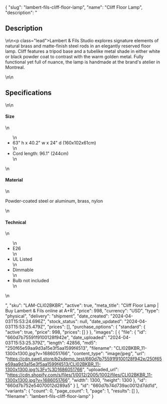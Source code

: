 {
  "slug": "lambert-fils-cliff-floor-lamp",
  "name": "Cliff Floor Lamp",
  "description": "<h2>Description</h2>\n<!-- split -->\n<p class=\"lead\">Lambert &amp; Fils Studio explores signature elements of natural brass and matte-finish steel rods in an elegantly reserved floor lamp. Cliff features a tripod base and a tubelike metal shade in either white or black powder coat to contrast with the warm golden metal. Fully functional yet full of nuance, the lamp is handmade at the brand's atelier in Montreal. </p>\n<!-- split -->\n<h2>Specifications</h2>\n<!-- split -->\n<h4>Size</h4>\n<ul>\n<li>63\" h x 40.2\" w x 24\" d (160x102x61cm)</li>\n<li>Cord length: 96.1\" (244cm)</li>\n</ul>\n<h4>Material</h4>\n<p>Powder-coated steel or aluminum, brass, nylon</p>\n<h4>Technical</h4>\n<ul>\n<li>E26</li>\n<li>UL Listed</li>\n<li>Dimmable</li>\n<li>Bulb not included</li>\n</ul>\n<ul></ul>",
  "sku": "LAM-CLI02BKBR",
  "active": true,
  "meta_title": "Cliff Floor Lamp | Buy Lambert & Fils online at A+R",
  "price": 998,
  "currency": "USD",
  "type": "physical",
  "delivery": "shipment",
  "date_created": "2024-04-03T15:53:24.696Z",
  "stock_status": null,
  "date_updated": "2024-04-03T15:53:25.479Z",
  "prices": [],
  "purchase_options": {
    "standard": {
      "active": true,
      "price": 998,
      "prices": []
    }
  },
  "images": [
    {
      "file": {
        "id": "660d7b75591f9100128f942e",
        "date_uploaded": "2024-04-03T15:53:25.379Z",
        "length": 42856,
        "md5": "250f65e59aa9d3a15e3f5aa1599f4513",
        "filename": "CLI02BKBR_11-1300x1300.jpg?v=1686051766",
        "content_type": "image/jpeg",
        "url": "https://cdn.swell.store/b2sdemo_test/660d7b75591f9100128f942e/250f65e59aa9d3a15e3f5aa1599f4513/CLI02BKBR_11-1300x1300.jpg%3Fv%3D1686051766",
        "uploaded_url": "https://cdn.shopify.com/s/files/1/0012/2005/1002/files/CLI02BKBR_11-1300x1300.jpg?v=1686051766",
        "width": 1300,
        "height": 1300
      },
      "id": "660d7b752e54070012d289a5"
    }
  ],
  "id": "660d7b74d739ac0012d7dd1d",
  "variants": {
    "count": 0,
    "page_count": 1,
    "page": 1,
    "results": []
  },
  "filename": "lambert-fils-cliff-floor-lamp"
}